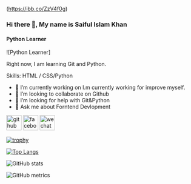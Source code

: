 (https://ibb.co/ZzV4f0g)
### Hi there 👋, My name is Saiful Islam Khan
#### Python Learner
![Python Learner]

Right now, I am learning Git and Python.

Skills:  HTML / CSS/Python

- 🔭 I’m currently working on I.m currently working for improve myself. 
- 👯 I’m looking to collaborate on Github 
- 🤔 I’m looking for help with Git&Python 
- 💬 Ask me about Forntend Devlopment 


[<img src='https://cdn.jsdelivr.net/npm/simple-icons@3.0.1/icons/github.svg' alt='github' height='40'>](https://github.com/Saiful-JCU)  [<img src='https://cdn.jsdelivr.net/npm/simple-icons@3.0.1/icons/facebook.svg' alt='facebook' height='40'>](https://www.facebook.com/)  [<img src='https://cdn.jsdelivr.net/npm/simple-icons@3.0.1/icons/wechat.svg' alt='wechat' height='40'>](Saiful042002)  

[![trophy](https://github-profile-trophy.vercel.app/?username=Saiful-JCU)](https://github.com/ryo-ma/github-profile-trophy)

[![Top Langs](https://github-readme-stats.vercel.app/api/top-langs/?username=Saiful-JCU)](https://github.com/anuraghazra/github-readme-stats)

![GitHub stats](https://github-readme-stats.vercel.app/api?username=Saiful-JCU&show_icons=true)  

![GitHub metrics](https://metrics.lecoq.io/Saiful-JCU)  

